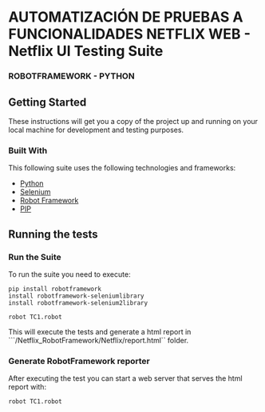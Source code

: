 # AUTOMATIZACIÓN DE PRUEBAS A FUNCIONALIDADES NETFLIX WEB  - Netflix UI Testing Suite
### ROBOTFRAMEWORK - PYTHON

## Getting Started

These instructions will get you a copy of the project up and running on your local machine for development and testing purposes.

### Built With

This following suite uses the following technologies and frameworks:
* [Python](https://www.python.org/downloads/)
* [Selenium](https://robotframework.org/SeleniumLibrary/)
* [Robot Framework](https://robotframework.org)
* [PIP](https://www.groovypost.com/howto/install-pip-on-a-mac/)

## Running the tests

### Run the Suite

To run the suite you need to execute: 
```
pip install robotframework   
install robotframework-seleniumlibrary
install robotframework-selenium2library         

robot TC1.robot

```

This will execute the tests and generate a html report in ```/Netflix_RobotFramework/Netflix/report.html`` folder.

### Generate RobotFramework reporter

After executing the test you can start a web server that serves the html report with:

```
robot TC1.robot
```
